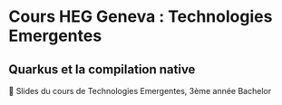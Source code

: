 # Cours HEG Geneva : Technologies Emergentes

## Quarkus et la compilation native

🔖 Slides du cours de Technologies Emergentes, 3ème année Bachelor 
